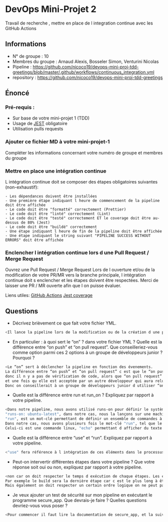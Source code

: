 # DevOps Mini-Projet 2
Travail de recherche , mettre en place de l integration continue avec les GitHub Actions

## Informations
- N° de groupe : 10
- Membres du groupe : Arnaud Alexis, Bosseler Simon, Venturini Nicolas
- Pipeline : https://github.com/nicoco19/devops-mini-proj-tdd-greetings/blob/master/.github/workflows/continuous_integration.yml
- repository : https://github.com/nicoco19/devops-mini-proj-tdd-greetings


## Énoncé

### Pré-requis :
- Sur base de votre mini-projet 1 (TDD)
- Usage de [JEST](https://jestjs.io/docs/getting-started) obligatoire
- Utilisation pulls requests


### Ajouter ce fichier MD à votre mini-projet-1
Compléter les informations concernant votre numéro de groupe et membres du groupe

### Mettre en place une intégration continue
L intégration continue doit se composer des étapes obligatoires suivantes (non-exhaustif):

    - Les dépendances doivent être installées
    - Une première étape indiquant l heure de commencement de la pipeline doit être affichée
    - Le code doit être "formatté" correctement (Prettier)
    - Le code doit être "linté" correctement (Lint)
    - Le code doit être "testé" correctement ET le coverage doit être au-dessus de 80% (Jest)
    - Le code doit être "buildé" correctement
    - Une étape indiquant l heure de fin de la pipeline doit être affichée
    - Une étape indiquant le string suivant "PIPELINE SUCCESS WITHOUT ERRORS" doit être affichée

### Enclencher l intégration continue lors d une Pull Request / Merge Request
Ouvrez une Pull Request / Merge Request 
Lors de l ouverture et/ou de la modification de votre PR/MR vers la branche principale, l intégration continue doit s enclencher et les étapes doivent être respectées.
Merci de laisser une PR / MR ouverte afin que l on puisse évaluer.


Liens utiles:
[GitHub Actions](https://docs.github.com/fr/actions)
[Jest coverage](https://www.valentinog.com/blog/jest-coverage/)

## Questions

- Décrivez brièvement ce que fait votre fichier YML.  
```bash
<Il lance la pipeline lors de la modification ou de la création d une pull request ou d une merge request (PR/MR)>
```
- En particulier : à quoi sert le “on” ? dans votre fichier YML ?  Quelle est la différence entre “on push” et “on pull request”. Que conseilleriez-vous comme option parmi ces 2 options à un groupe de développeurs junior ? Pourquoi ? 
```bash
<Le “on” sert à déclencher la pipeline en fonction des évenements.
La différence entre “on push” et “on pull request” c est que le “on push” déclenche la pipeline à chaque push,
donc il n y a pas de vérification de code, alors que “on pull request” déclenche la pipeline à chaque pull request,
et une fois qu elle est acceptée par un autre développeur qui aura relu le code, un merge est effectué et applique les changements.
Donc on conseillerait à un groupe de développeurs junior d utiliser “on pull request” dans leur pipeline, car il y a une revue de code.>
```
- Quelle est la différence entre run et run_on ?  Expliquez par rapport à votre pipeline.  
```bash
<Dans notre pipeline, nous avons utilisé runs-on pour définir le système d exploitation sous lequel la pipeline va s exécuter :
"runs-on: ubuntu-latest", dans notre cas, nous la lançons sur une machine sous Linux, avec la dernière version d ubuntu.
"run", est un mot-clé permettant de définir un ensemble de commandes à exécuter lors des étapes d une pipeline.
Dans notre cas, nous avons plusieurs fois le mot-clé "run", tel que le suivant : "echo "PIPELINE SUCCESS WITHOUT ERRORS "".
Celui-ci est une commande linux, "echo" permettant d afficher du texte dans une ligne de commande.>
```
- Quelle est la différence entre “use” et “run”. Expliquez par rapport à votre pipeline. 
```bash
<"use" fera référence à l intégration de ces éléments dans le processus de développement tandis que "run" sera plutôt utilisé dans le cadre d exécution de processus. "run" peut très bien être automatisé à son exécution (Pipeline)>
```
- Peut-on intervertir différentes étapes dans votre pipeline ? Que votre réponse soit oui ou non, expliquez par rapport à votre pipeline. 
```bash
<non car on doit respecter le temps d exécution de chaque étapes. Les étapes les plus courtes doivent être avant les étapes les plus longues.
Par exemple le build sera la dernière étape car c est le plus long à être exectuté.
Mais également on doit respecter un certain ordre logique on ne peut pas utiliser les dépendances (prettier, lint) si on ne les installes pas (NPM i). >
```
- Je veux ajouter un test de sécurité sur mon pipeline en exécutant le programme secure_app. Que devrais-je faire ?  Quelles questions devriez-vous vous poser ? 
```bash
<Pour commencer il faut lire la documentation de secure_app, et la suivre pour l intégrer à la Pipeline.>
```
